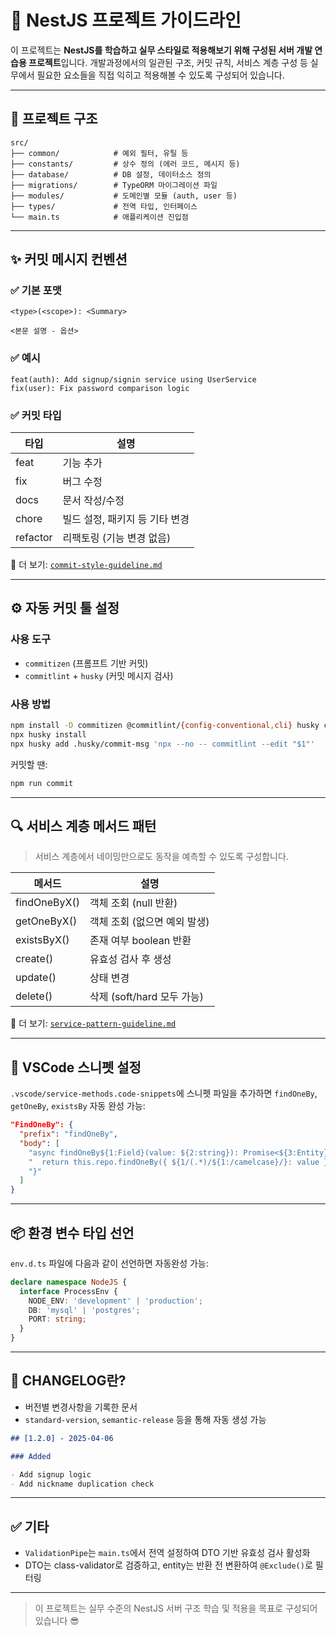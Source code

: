 # 🧩 NestJS 프로젝트 가이드라인

이 프로젝트는 **NestJS를 학습하고 실무 스타일로 적용해보기 위해 구성된 서버 개발 연습용 프로젝트**입니다.
개발과정에서의 일관된 구조, 커밋 규칙, 서비스 계층 구성 등 실무에서 필요한 요소들을 직접 익히고 적용해볼 수 있도록 구성되어 있습니다.

---

## 🧱 프로젝트 구조

```
src/
├── common/            # 예외 필터, 유틸 등
├── constants/         # 상수 정의 (에러 코드, 메시지 등)
├── database/          # DB 설정, 데이터소스 정의
├── migrations/        # TypeORM 마이그레이션 파일
├── modules/           # 도메인별 모듈 (auth, user 등)
├── types/             # 전역 타입, 인터페이스
└── main.ts            # 애플리케이션 진입점
```

---

## ✨ 커밋 메시지 컨벤션

### ✅ 기본 포맷

```
<type>(<scope>): <Summary>

<본문 설명 - 옵션>
```

### ✅ 예시

```
feat(auth): Add signup/signin service using UserService
fix(user): Fix password comparison logic
```

### ✅ 커밋 타입

| 타입     | 설명                           |
| -------- | ------------------------------ |
| feat     | 기능 추가                      |
| fix      | 버그 수정                      |
| docs     | 문서 작성/수정                 |
| chore    | 빌드 설정, 패키지 등 기타 변경 |
| refactor | 리팩토링 (기능 변경 없음)      |

📄 더 보기: [`commit-style-guideline.md`](./commit-style-guideline.md)

---

## ⚙ 자동 커밋 툴 설정

### 사용 도구

- `commitizen` (프롬프트 기반 커밋)
- `commitlint` + `husky` (커밋 메시지 검사)

### 사용 방법

```bash
npm install -D commitizen @commitlint/{config-conventional,cli} husky cz-conventional-changelog
npx husky install
npx husky add .husky/commit-msg 'npx --no -- commitlint --edit "$1"'
```

커밋할 땐:

```bash
npm run commit
```

---

## 🔍 서비스 계층 메서드 패턴

> 서비스 계층에서 네이밍만으로도 동작을 예측할 수 있도록 구성합니다.

| 메서드       | 설명                         |
| ------------ | ---------------------------- |
| findOneByX() | 객체 조회 (null 반환)        |
| getOneByX()  | 객체 조회 (없으면 예외 발생) |
| existsByX()  | 존재 여부 boolean 반환       |
| create()     | 유효성 검사 후 생성          |
| update()     | 상태 변경                    |
| delete()     | 삭제 (soft/hard 모두 가능)   |

📄 더 보기: [`service-pattern-guideline.md`](./service-pattern-guideline.md)

---

## 🚀 VSCode 스니펫 설정

`.vscode/service-methods.code-snippets`에 스니펫 파일을 추가하면 `findOneBy`, `getOneBy`, `existsBy` 자동 완성 가능:

```json
"FindOneBy": {
  "prefix": "findOneBy",
  "body": [
    "async findOneBy${1:Field}(value: ${2:string}): Promise<${3:Entity} | null> {",
    "  return this.repo.findOneBy({ ${1/(.*)/${1:/camelcase}/}: value });",
    "}"
  ]
}
```

---

## 📦 환경 변수 타입 선언

`env.d.ts` 파일에 다음과 같이 선언하면 자동완성 가능:

```ts
declare namespace NodeJS {
  interface ProcessEnv {
    NODE_ENV: 'development' | 'production';
    DB: 'mysql' | 'postgres';
    PORT: string;
  }
}
```

---

## 📘 CHANGELOG란?

- 버전별 변경사항을 기록한 문서
- `standard-version`, `semantic-release` 등을 통해 자동 생성 가능

```md
## [1.2.0] - 2025-04-06

### Added

- Add signup logic
- Add nickname duplication check
```

---

## ✅ 기타

- `ValidationPipe`는 `main.ts`에서 전역 설정하여 DTO 기반 유효성 검사 활성화
- DTO는 class-validator로 검증하고, entity는 반환 전 변환하여 `@Exclude()`로 필터링

---

> 이 프로젝트는 실무 수준의 NestJS 서버 구조 학습 및 적용을 목표로 구성되어 있습니다 😎
